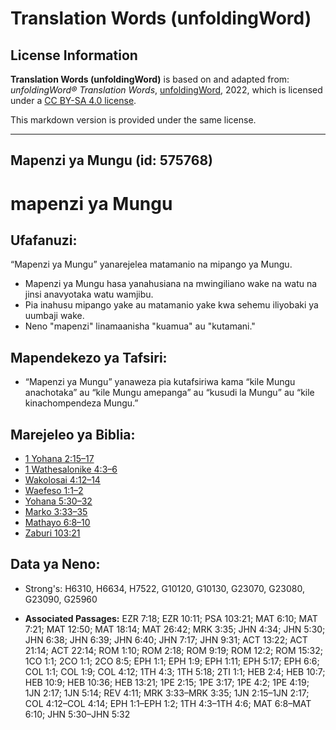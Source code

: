 # Translation Words (unfoldingWord)

## License Information

**Translation Words (unfoldingWord)** is based on and adapted from: _unfoldingWord® Translation Words_, [unfoldingWord](https://unfoldingword.org/utw), 2022, which is licensed under a [CC BY-SA 4.0 license](https://creativecommons.org/licenses/by-sa/4.0/legalcode.en).

This markdown version is provided under the same license.



--------------------------------

## Mapenzi ya Mungu (id: 575768)

mapenzi ya Mungu
================

Ufafanuzi:
----------

“Mapenzi ya Mungu” yanarejelea matamanio na mipango ya Mungu.

* Mapenzi ya Mungu hasa yanahusiana na mwingiliano wake na watu na jinsi anavyotaka watu wamjibu.
* Pia inahusu mipango yake au matamanio yake kwa sehemu iliyobaki ya uumbaji wake.
* Neno "mapenzi" linamaanisha "kuamua" au "kutamani."

Mapendekezo ya Tafsiri:
-----------------------

* “Mapenzi ya Mungu” yanaweza pia kutafsiriwa kama “kile Mungu anachotaka” au “kile Mungu amepanga” au “kusudi la Mungu” au “kile kinachompendeza Mungu.”

Marejeleo ya Biblia:
--------------------

* [1 Yohana 2:15–17](https://ref.ly/1John2:15-1John2:17)
* [1 Wathesalonike 4:3–6](https://ref.ly/1Thess4:3-1Thess4:6)
* [Wakolosai 4:12–14](https://ref.ly/Col4:12-Col4:14)
* [Waefeso 1:1–2](https://ref.ly/Eph1:1-Eph1:2)
* [Yohana 5:30–32](https://ref.ly/John5:30-John5:32)
* [Marko 3:33–35](https://ref.ly/Mark3:33-Mark3:35)
* [Mathayo 6:8–10](https://ref.ly/Matt6:8-Matt6:10)
* [Zaburi 103:21](https://ref.ly/Ps103:21)

Data ya Neno:
-------------

* Strong's: H6310, H6634, H7522, G10120, G10130, G23070, G23080, G23090, G25960

* **Associated Passages:** EZR 7:18; EZR 10:11; PSA 103:21; MAT 6:10; MAT 7:21; MAT 12:50; MAT 18:14; MAT 26:42; MRK 3:35; JHN 4:34; JHN 5:30; JHN 6:38; JHN 6:39; JHN 6:40; JHN 7:17; JHN 9:31; ACT 13:22; ACT 21:14; ACT 22:14; ROM 1:10; ROM 2:18; ROM 9:19; ROM 12:2; ROM 15:32; 1CO 1:1; 2CO 1:1; 2CO 8:5; EPH 1:1; EPH 1:9; EPH 1:11; EPH 5:17; EPH 6:6; COL 1:1; COL 1:9; COL 4:12; 1TH 4:3; 1TH 5:18; 2TI 1:1; HEB 2:4; HEB 10:7; HEB 10:9; HEB 10:36; HEB 13:21; 1PE 2:15; 1PE 3:17; 1PE 4:2; 1PE 4:19; 1JN 2:17; 1JN 5:14; REV 4:11; MRK 3:33–MRK 3:35; 1JN 2:15–1JN 2:17; COL 4:12–COL 4:14; EPH 1:1–EPH 1:2; 1TH 4:3–1TH 4:6; MAT 6:8–MAT 6:10; JHN 5:30–JHN 5:32

